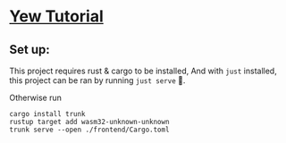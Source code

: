 # [Yew Tutorial](https://yew.rs/docs/tutorial)

## Set up:

This project requires rust & cargo to be installed, And with `just` installed, this project can be ran by running `just serve` 🦀.

Otherwise run
```
cargo install trunk
rustup target add wasm32-unknown-unknown
trunk serve --open ./frontend/Cargo.toml
```
